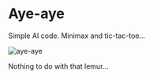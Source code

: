 # Aye-aye

Simple AI code. Minimax and tic-tac-toe...

![aye-aye](http://upload.wikimedia.org/wikipedia/commons/6/6e/Aye-aye.png)

Nothing to do with that lemur...

